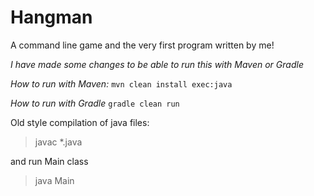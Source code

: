 # Hangman
A command line game and the very first program written by me! 

*I have made some changes to be able to run this with Maven or Gradle*

*How to run with Maven:* `mvn clean install exec:java`
 
*How to run with Gradle* `gradle clean run`


Old style compilation of java files:
>javac *.java

and run Main class
>java Main
